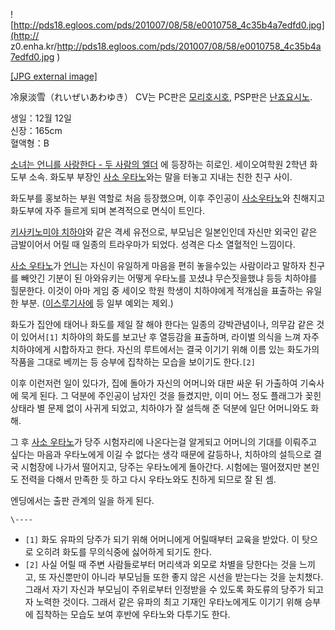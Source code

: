 ![http://pds18.egloos.com/pds/201007/08/58/e0010758_4c35b4a7edfd0.jpg](http://
z0.enha.kr/http://pds18.egloos.com/pds/201007/08/58/e0010758_4c35b4a7edfd0.jpg
)

[[JPG external
image]](http://pds18.egloos.com/pds/201007/08/58/e0010758_4c35b4a7edfd0.jpg)

冷泉淡雪（れいぜいあわゆき） CV는 PC판은 [모리호시호](%EB%82%9C%EC%A3%A0%20%EC%9A%94%EC%8B%9C%EB%85%B8.md), PSP판은 [난죠요시노](%EB%82%9C%EC%A3%A0%20%EC%9A%94%EC%8B%9C%EB%85%B8.md).

생일：12월 12일  
신장：165cm  
혈액형：B

[소녀는 언니를 사랑한다 - 두 사람의 엘더](%EC%86%8C%EB%85%80%EB%8A%94%20%EC%96%B8%EB%8B%88%EB%A5%BC%20%EC%82%AC%EB%9E%91%ED%95%9C%EB%8B%A4%20-%20%EB%91%90%20%EC%82%AC%EB%9E%8C%EC%9D%98%20%EC%97%98%EB%8D%94.md) 에 등장하는 히로인. 세이오여학원 2학년 화도부 소속. 화도부
부장인 [사소 우타노](%EC%82%AC%EC%86%8C%20%EC%9A%B0%ED%83%80%EB%85%B8.md)와는 말을 터놓고
지내는 친한 친구 사이.

화도부를 홍보하는 부원 역할로 처음 등장했으며, 이후 주인공이 [사소우타노](%EC%82%AC%EC%86%8C%20%EC%9A%B0%ED%83%80%EB%85%B8.md)와 친해지고 화도부에 자주 들르게
되며 본격적으로 면식이 트인다.

[키사키노미야 치하야](%ED%82%A4%EC%82%AC%ED%82%A4%EB%85%B8%EB%AF%B8%EC%95%BC%20%EC%B9%98%ED%95%98%EC%95%BC.md)와 같은 격세 유전으로, 부모님은 일본인인데 자신만 외국인 같은 금발이어서 어릴 때 일종의
트라우마가 되었다. 성격은 다소 열혈적인 느낌이다.

[사소 우타노](%EC%82%AC%EC%86%8C%20%EC%9A%B0%ED%83%80%EB%85%B8.md)가 [언니](%ED%82%A4%EC%82%AC%ED%82%A4%EB%85%B8%EB%AF%B8%EC%95%BC%20%EC%B9%98%ED%95%98%EC%95%BC.md)는 자신이 유일하게 마음을 편히 놓을수있는 사람이라고 말하자 친구를 빼앗긴 기분이 된 아와유키는 어떻게 우타노를 꼬셨냐
무슨짓을했냐 등등 치하야를 힐문한다. 이것이 아마 게임 중 세이오 학원 학생이 치하야에게 적개심을 표출하는 유일한 부분. ([이스루기사에](%EC%9D%B4%EC%8A%A4%EB%A3%A8%EA%B8%B0%20%EC%82%AC%EC%97%90.md) 등 일부 예외는
제외.)

화도가 집안에 태어나 화도를 제일 잘 해야 한다는 일종의 강박관념이나, 의무감 같은 것이 있어서`[1]` 치하야의 화도를 보고난 후 열등감을
표출하며, 라이벌 의식을 느껴 자주 치하야에게 시합하자고 한다. 자신의 루트에서는 결국 이기기 위해 이름 있는 화도가의 작품을 그대로 베끼는
등 승부에 집착하는 모습을 보이기도 한다.`[2]`

이후 이런저런 일이 있다가, 집에 돌아가 자신의 어머니와 대판 싸운 뒤 가출하여 기숙사에 묵게 된다. 그 덕분에 주인공이 남자인 것을
들켰지만, 이미 어느 정도 플래그가 꽂힌 상태라 별 문제 없이 사귀게 되었고, 치하야가 잘 설득해 준 덕분에 일단 어머니와도 화해.

그 후 [사소 우타노](%EC%82%AC%EC%86%8C%20%EC%9A%B0%ED%83%80%EB%85%B8.md)가 당주 시험자리에
나온다는걸 알게되고 어머니의 기대를 이뤄주고 싶다는 마음과 우타노에게 이길 수 없다는 생각 때문에 갈등하나, 치하야의 설득으로 결국 시험장에
나가서 떨어지고, 당주는 우타노에게 돌아간다. 시험에는 떨어졌지만 본인도 전력을 다해서 만족한 듯 하고 다시 우타노와도 친하게 되므로 잘 된
셈.

엔딩에서는 출판 관계의 일을 하게 된다.

`\----`

  * `[1]` 화도 유파의 당주가 되기 위해 어머니에게 어릴때부터 교육을 받았다. 이 탓으로 오히려 화도를 무의식중에 싫어하게 되기도 한다.
  * `[2]` 사실 어릴 때 주변 사람들로부터 머리색과 외모로 차별을 당한다는 것을 느끼고, 또 자신뿐만이 아니라 부모님들 또한 좋지 않은 시선을 받는다는 것을 눈치챘다. 그래서 자기 자신과 부모님이 주위로부터 인정받을 수 있도록 화도류의 당주가 되고자 노력한 것이다. 그래서 같은 유파의 최고 기재인 우타노에게도 이기기 위해 승부에 집착하는 모습도 보여 후반에 우타노와 다투기도 한다.


